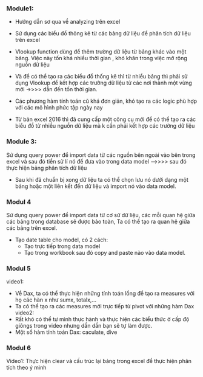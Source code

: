 ### Module1:
- Hướng dẫn sơ qua về analyzing trên excel
- Sử dụng các biểu đồ thông kê từ các bảng dữ liệu để phân tích dữ liệu trên excel
-  Vlookup function dùng để thêm trường dữ liệu từ bảng khác vào một bảng. Việc này tốn khá nhiều thời gian , khó khăn trong việc mở rộng nguồn dữ liệu 
- Và để có thể tạo ra các biểu đồ thống kê thì từ nhiều bảng thì phải sử dụng Vlookup để kết hợp các trường dữ liệu từ các nơi thành một vừng mới ->>>> dẫn đến tốn thời gian.
- Các phương hàm tính toán cũ khá đơn giản, khó tạo ra các logic phù hợp với các mô hình phức tập ngày nay 

- Từ bản excel 2016 thì đã cung cấp một công cụ mới để có thể tạo ra các biểu đồ từ nhiều nguồn dữ liệu mà k cần phải kết hợp các trường dữ liệu

### Module 3: 
Sử  dụng query power để import data từ các nguồn bên ngoài vào bên trong excel và sau đó tiền sử lí nó để đưa vào trong data model -->>>> sau đó thực hiện bảng phân tích dữ liệu

- Sau khi đã chuẩn bị xong dữ liệu ta có thể chọn lưu nó dưới dạng một bảng hoặc một liên kết đến dữ liệu và import nó vào data model.

###  Modul 4
Sử dụng query power để import data từ cơ sử dữ liệu, các mỗi quan hệ giữa các bảng trong database sẽ được bảo toàn, Ta có thể tạo ra quan hệ giữa các bảng trên excel.

- Tạo date table cho model, có 2 cách: 
  * Tạo trực tiếp trong data model
  * Tạo trong workbook sau đó copy and paste nào vào data model.

### Modul 5
video1:
- Về Dax, ta có thể thực hiện những tính toán lồng để tạo ra measures với họ các hàn x như sumx, totalx,...
- Ta có thể tạo ra các measures mới trực tiếp từ pivot với những hàm Dax
video2: 
- Rất khó có thể tự mình thực hành và thực hiện các biểu thức ở cấp độ giôngs trong video nhưng dần dần bạn sẽ tự làm được.
- Một số hàm tính toán Dax: caculate, dive

### Modul 6
Video1:
Thực hiện clear và cấu trúc lại bảng trong excel để thực hiện phân tích theo ý mình     

